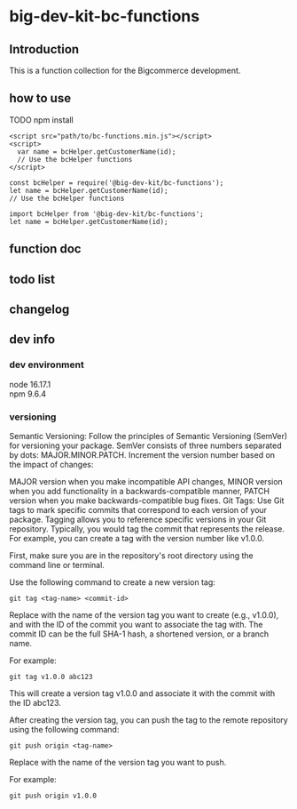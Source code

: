 # big-dev-kit-bc-functions

## Introduction

This is a function collection for the Bigcommerce development.

## how to use

TODO npm install

````
<script src="path/to/bc-functions.min.js"></script>
<script>
  var name = bcHelper.getCustomerName(id);
  // Use the bcHelper functions
</script>
````

````
const bcHelper = require('@big-dev-kit/bc-functions');
let name = bcHelper.getCustomerName(id);
// Use the bcHelper functions
````

````
import bcHelper from '@big-dev-kit/bc-functions';
let name = bcHelper.getCustomerName(id);
````


## function doc


## todo list

## changelog

## dev info

### dev environment
node 16.17.1  
npm 9.6.4

### versioning
Semantic Versioning: Follow the principles of Semantic Versioning (SemVer) for versioning your package. SemVer consists of three numbers separated by dots: MAJOR.MINOR.PATCH. Increment the version number based on the impact of changes:

MAJOR version when you make incompatible API changes,
MINOR version when you add functionality in a backwards-compatible manner,
PATCH version when you make backwards-compatible bug fixes.
Git Tags: Use Git tags to mark specific commits that correspond to each version of your package. Tagging allows you to reference specific versions in your Git repository. Typically, you would tag the commit that represents the release. For example, you can create a tag with the version number like v1.0.0.

First, make sure you are in the repository's root directory using the command line or terminal.

Use the following command to create a new version tag:

````shell
git tag <tag-name> <commit-id>
````
Replace <tag-name> with the name of the version tag you want to create (e.g., v1.0.0), and <commit-id> with the ID of the commit you want to associate the tag with. The commit ID can be the full SHA-1 hash, a shortened version, or a branch name.

For example:

````shell
git tag v1.0.0 abc123
````
This will create a version tag v1.0.0 and associate it with the commit with the ID abc123.

After creating the version tag, you can push the tag to the remote repository using the following command:

````shell
git push origin <tag-name>
````
Replace <tag-name> with the name of the version tag you want to push.

For example:

````shell
git push origin v1.0.0
````